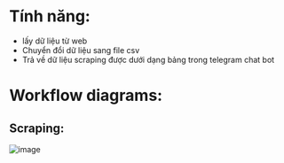 # Tính năng:
  - lấy dữ liệu từ web
  - Chuyển đổi dữ liệu sang file csv
  - Trả về dữ liệu scraping được dưới dạng bảng trong telegram chat bot

# Workflow diagrams:
## Scraping:
![image](https://github.com/vtphuonng/Data_scraping_vtphuong/assets/117577587/bad590bd-b7da-44b7-b87d-218f0e9ec537)
